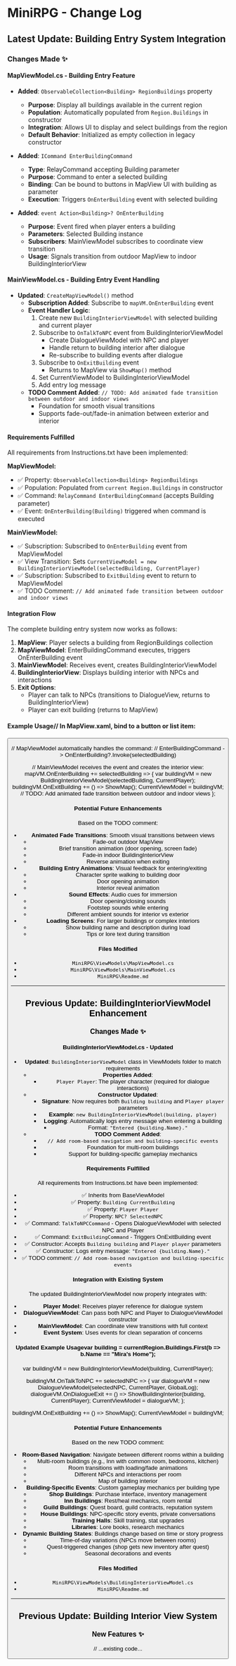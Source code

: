 ﻿# MiniRPG - Change Log

## Latest Update: Building Entry System Integration

### Changes Made ✨

#### MapViewModel.cs - Building Entry Feature
- **Added**: `ObservableCollection<Building> RegionBuildings` property
  - **Purpose**: Display all buildings available in the current region
  - **Population**: Automatically populated from `Region.Buildings` in constructor
  - **Integration**: Allows UI to display and select buildings from the region
  - **Default Behavior**: Initialized as empty collection in legacy constructor

- **Added**: `ICommand EnterBuildingCommand`
  - **Type**: RelayCommand accepting Building parameter
  - **Purpose**: Command to enter a selected building
  - **Binding**: Can be bound to buttons in MapView UI with building as parameter
  - **Execution**: Triggers `OnEnterBuilding` event with selected building

- **Added**: `event Action<Building>? OnEnterBuilding`
  - **Purpose**: Event fired when player enters a building
  - **Parameters**: Selected Building instance
  - **Subscribers**: MainViewModel subscribes to coordinate view transition
  - **Usage**: Signals transition from outdoor MapView to indoor BuildingInteriorView

#### MainViewModel.cs - Building Entry Event Handling
- **Updated**: `CreateMapViewModel()` method
  - **Subscription Added**: Subscribe to `mapVM.OnEnterBuilding` event
  - **Event Handler Logic**:
    1. Create new `BuildingInteriorViewModel` with selected building and current player
    2. Subscribe to `OnTalkToNPC` event from BuildingInteriorViewModel
       - Create DialogueViewModel with NPC and player
       - Handle return to building interior after dialogue
       - Re-subscribe to building events after dialogue
    3. Subscribe to `OnExitBuilding` event
       - Returns to MapView via `ShowMap()` method
    4. Set CurrentViewModel to BuildingInteriorViewModel
    5. Add entry log message
  - **TODO Comment Added**: `// TODO: Add animated fade transition between outdoor and indoor views`
    - Foundation for smooth visual transitions
    - Supports fade-out/fade-in animation between exterior and interior

#### Requirements Fulfilled
All requirements from Instructions.txt have been implemented:

**MapViewModel:**
- ✅ Property: `ObservableCollection<Building> RegionBuildings`
- ✅ Population: Populated from `current Region.Buildings` in constructor
- ✅ Command: `RelayCommand EnterBuildingCommand` (accepts Building parameter)
- ✅ Event: `OnEnterBuilding(Building)` triggered when command is executed

**MainViewModel:**
- ✅ Subscription: Subscribed to `OnEnterBuilding` event from MapViewModel
- ✅ View Transition: Sets `CurrentViewModel = new BuildingInteriorViewModel(selectedBuilding, CurrentPlayer)`
- ✅ Subscription: Subscribed to `ExitBuilding` event to return to MapViewModel
- ✅ TODO Comment: `// Add animated fade transition between outdoor and indoor views`

#### Integration Flow
The complete building entry system now works as follows:

1. **MapView**: Player selects a building from RegionBuildings collection
2. **MapViewModel**: EnterBuildingCommand executes, triggers OnEnterBuilding event
3. **MainViewModel**: Receives event, creates BuildingInteriorViewModel
4. **BuildingInteriorView**: Displays building interior with NPCs and interactions
5. **Exit Options**:
   - Player can talk to NPCs (transitions to DialogueView, returns to BuildingInteriorView)
   - Player can exit building (returns to MapView)

#### Example Usage// In MapView.xaml, bind to a button or list item:
<Button Content="Enter" Command="{Binding EnterBuildingCommand}" 
        CommandParameter="{Binding SelectedBuilding}" />

// MapViewModel automatically handles the command:
// EnterBuildingCommand -> OnEnterBuilding?.Invoke(selectedBuilding)

// MainViewModel receives the event and creates the interior view:
mapVM.OnEnterBuilding += selectedBuilding =>
{
    var buildingVM = new BuildingInteriorViewModel(selectedBuilding, CurrentPlayer);
    buildingVM.OnExitBuilding += () => ShowMap();
    CurrentViewModel = buildingVM;
    // TODO: Add animated fade transition between outdoor and indoor views
};
#### Potential Future Enhancements
Based on the TODO comment:
- **Animated Fade Transitions**: Smooth visual transitions between views
  - Fade-out outdoor MapView
  - Brief transition animation (door opening, screen fade)
  - Fade-in indoor BuildingInteriorView
  - Reverse animation when exiting
- **Building Entry Animations**: Visual feedback for entering/exiting
  - Character sprite walking to building door
  - Door opening animation
  - Interior reveal animation
- **Sound Effects**: Audio cues for immersion
  - Door opening/closing sounds
  - Footstep sounds while entering
  - Different ambient sounds for interior vs exterior
- **Loading Screens**: For larger buildings or complex interiors
  - Show building name and description during load
  - Tips or lore text during transition

#### Files Modified
- `MiniRPG\ViewModels\MapViewModel.cs`
- `MiniRPG\ViewModels\MainViewModel.cs`
- `MiniRPG\Readme.md`

---

## Previous Update: BuildingInteriorViewModel Enhancement

### Changes Made ✨

#### BuildingInteriorViewModel.cs - Updated
- **Updated**: `BuildingInteriorViewModel` class in ViewModels folder to match requirements
  - **Properties Added**:
    - `Player Player`: The player character (required for dialogue interactions)
  - **Constructor Updated**:
    - **Signature**: Now requires both `Building building` and `Player player` parameters
    - **Example**: `new BuildingInteriorViewModel(building, player)`
    - **Logging**: Automatically logs entry message when entering a building
      - Format: `"Entered {building.Name}."`
  - **TODO Comment Added**:
    - `// Add room-based navigation and building-specific events`
    - Foundation for multi-room buildings
    - Support for building-specific gameplay mechanics

#### Requirements Fulfilled
All requirements from Instructions.txt have been implemented:
- ✅ Inherits from BaseViewModel
- ✅ Property: `Building CurrentBuilding`
- ✅ Property: `Player Player`
- ✅ Property: `NPC? SelectedNPC`
- ✅ Command: `TalkToNPCCommand` - Opens DialogueViewModel with selected NPC and Player
- ✅ Command: `ExitBuildingCommand` - Triggers OnExitBuilding event
- ✅ Constructor: Accepts `Building building` and `Player player` parameters
- ✅ Constructor: Logs entry message: `"Entered {building.Name}."`
- ✅ TODO comment: `// Add room-based navigation and building-specific events`

#### Integration with Existing System
The updated BuildingInteriorViewModel now properly integrates with:
- **Player Model**: Receives player reference for dialogue system
- **DialogueViewModel**: Can pass both NPC and Player to DialogueViewModel constructor
- **MainViewModel**: Can coordinate view transitions with full context
- **Event System**: Uses events for clean separation of concerns

#### Updated Example Usagevar building = currentRegion.Buildings.First(b => b.Name == "Mira's Home");
var buildingVM = new BuildingInteriorViewModel(building, CurrentPlayer);

buildingVM.OnTalkToNPC += selectedNPC =>
{
    var dialogueVM = new DialogueViewModel(selectedNPC, CurrentPlayer, GlobalLog);
    dialogueVM.OnDialogueExit += () => ShowBuildingInterior(building, CurrentPlayer);
    CurrentViewModel = dialogueVM;
};

buildingVM.OnExitBuilding += () => ShowMap();
CurrentViewModel = buildingVM;
#### Potential Future Enhancements
Based on the new TODO comment:
- **Room-Based Navigation**: Navigate between different rooms within a building
  - Multi-room buildings (e.g., Inn with common room, bedrooms, kitchen)
  - Room transitions with loading/fade animations
  - Different NPCs and interactions per room
  - Map of building interior
- **Building-Specific Events**: Custom gameplay mechanics per building type
  - **Shop Buildings**: Purchase interface, inventory management
  - **Inn Buildings**: Rest/heal mechanics, room rental
  - **Guild Buildings**: Quest board, guild contracts, reputation system
  - **House Buildings**: NPC-specific story events, private conversations
  - **Training Halls**: Skill training, stat upgrades
  - **Libraries**: Lore books, research mechanics
- **Dynamic Building States**: Buildings change based on time or story progress
  - Time-of-day variations (NPCs move between rooms)
  - Quest-triggered changes (shop gets new inventory after quest)
  - Seasonal decorations and events

#### Files Modified
- `MiniRPG\ViewModels\BuildingInteriorViewModel.cs`
- `MiniRPG\Readme.md`

---

## Previous Update: Building Interior View System

### New Features ✨

// ...existing code...
